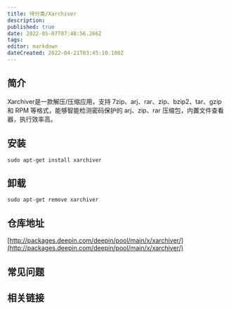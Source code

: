 ```yaml
---
title: 待分类/Xarchiver
description: 
published: true
date: 2022-05-07T07:48:56.266Z
tags: 
editor: markdown
dateCreated: 2022-04-21T03:45:10.100Z
---
```


## 简介

Xarchiver是一款解压/压缩应用，支持 7zip、arj、rar、zip、bzip2、tar、gzip 和 RPM 等格式，能够智能检测密码保护的 arj、zip、rar 压缩包，内置文件查看器，执行效率高。

## 安装

`sudo apt-get install xarchiver`

## 卸载

`sudo apt-get remove xarchiver`

## 仓库地址

[http://packages.deepin.com/deepin/pool/main/x/xarchiver/](http://packages.deepin.com/deepin/pool/main/x/xarchiver/)


## 常见问题


## 相关链接